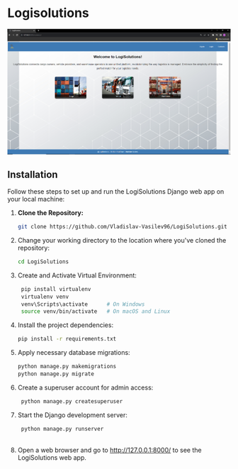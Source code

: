 # Logisolutions

 
<img src="media/screenshots/LogiSolutions%20Homepage.PNG">


## Installation

Follow these steps to set up and run the LogiSolutions Django web app on your local machine:

1. **Clone the Repository:** 
   ```bash
   git clone https://github.com/Vladislav-Vasilev96/LogiSolutions.git
   
2. Change your working directory to the location where you've cloned the repository: 
   ```bash
   cd LogiSolutions
   
3. Create and Activate Virtual Environment:
   ```bash
    pip install virtualenv
    virtualenv venv
    venv\Scripts\activate      # On Windows
    source venv/bin/activate   # On macOS and Linux
   
4. Install the project dependencies:
   ```bash
   pip install -r requirements.txt
   
5. Apply necessary database migrations:
   ```bash
   python manage.py makemigrations
   python manage.py migrate

6. Create a superuser account for admin access:
   ```bash
    python manage.py createsuperuser

7. Start the Django development server:
   ```bash
    python manage.py runserver
    
8. Open a web browser and go to http://127.0.0.1:8000/ to see the LogiSolutions web app.
